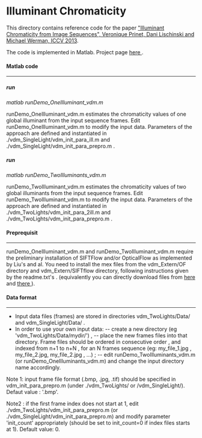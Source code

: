 
# Illuminant Chromaticity
<p>This directory contains reference code for the paper <a href="https://www.cs.huji.ac.il/labs/cglab/projects/illumest/Illuminant/iccv2013_illuminant.pdf" >"Illuminant Chromaticity from Image Sequences", Veronique Prinet, Dani Lischinski and Michael Werman, ICCV 2013</a>.</p> 

<p>The code is implemented in Matlab. Project page <a href='https://www.cs.huji.ac.il/labs/cglab/projects/illumest/Illuminant/'> here </a>.</p>


####  Matlab code 
 ----------
##### run
_matlab runDemo_OneIlluminant_vdm.m_

runDemo_OneIlluminant_vdm.m   estimates the chromaticity values of one global illuminant from the input sequence frames. 
Edit runDemo_OneIlluminant_vdm.m to modify the input data. 
Parameters of the approach are defined and instantiated in ./vdm_SingleLight/vdm_init_para_ill.m and ./vdm_SingleLight/vdm_init_para_prepro.m . 

##### run 
_matlab runDemo_TwoIlluminants_vdm.m_

 runDemo_TwoIlluminant_vdm.m   estimates the chromaticity values of two global illuminants from the input sequence frames. 
Edit runDemo_TwoIlluminant_vdm.m to modify the input data. 
Parameters of the approach are defined and instantiated in ./vdm_TwoLights/vdm_init_para_2ill.m and ./vdm_TwoLights/vdm_init_para_prepro.m . 

#### Preprequisit
 -----------

runDemo_OneIlluminant_vdm.m and  runDemo_TwoIlluminant_vdm.m require the preliminary installation of SIFTFlow and/or OpticalFlow as implemented by Liu's and al. You need to install the mex files from the vdm_Extern/OF   directory and vdm_Extern/SIFTflow directory, following instructions given by the readme.txt's . (equivalently you can directly download files from <a href="http://people.csail.mit.edu/celiu/OpticalFlow/" > here </a> and   <a href="people.csail.mit.edu/celiu/SIFTflow/"> there </a>).

#### Data format
-------------

- Input data files (frames) are stored in directories vdm_TwoLights/Data/ and vdm_SingleLight/Data/ .
- In order to use your own input data: 
  --  create a new directory (eg 'vdm_TwoLights/Data/mydir/') , 
  -- place the new frames files into that directory. Frame files should be ordered in consecutive order , and indexed from n+1 to n+N , for an N frames sequence (eg: my_file_1.jpg , my_file_2.jpg, my_file_2.jpg , ...) ; 
  -- edit runDemo_TwoIlluminants_vdm.m (or runDemo_OneIlluminants_vdm.m) and change the input directory name accordingly.


<p>
Note 1:  input frame file format (.bmp, .jpg, .tif) should be specified in vdm_init_para_prepro.m (under ./vdm_TwoLights/ or /vdm_SingleLight/). Defaut value : '.bmp'. 
</p>
<p>
Note2 : if the first frame index does not start at 1, edit ./vdm_TwoLights/vdm_init_para_prepro.m (or ./vdm_SingleLight/vdm_init_para_prepro.m) and modify parameter 'init_count' appropriately (should be set to init_count=0 if index files starts at 1). Default value: 0.  
</p>
